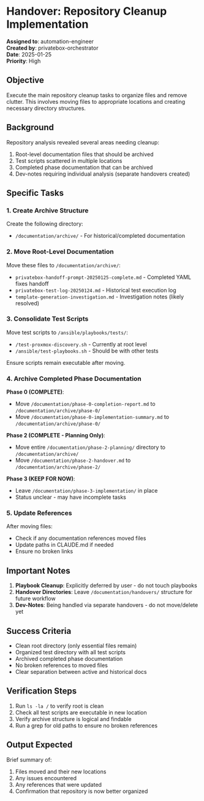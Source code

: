 # Handover: Repository Cleanup Implementation

**Assigned to**: automation-engineer  
**Created by**: privatebox-orchestrator  
**Date**: 2025-01-25  
**Priority**: High  

## Objective

Execute the main repository cleanup tasks to organize files and remove clutter. This involves moving files to appropriate locations and creating necessary directory structures.

## Background

Repository analysis revealed several areas needing cleanup:
1. Root-level documentation files that should be archived
2. Test scripts scattered in multiple locations
3. Completed phase documentation that can be archived
4. Dev-notes requiring individual analysis (separate handovers created)

## Specific Tasks

### 1. Create Archive Structure
Create the following directory:
- `/documentation/archive/` - For historical/completed documentation

### 2. Move Root-Level Documentation
Move these files to `/documentation/archive/`:
- `privatebox-handoff-prompt-20250125-complete.md` - Completed YAML fixes handoff
- `privatebox-test-log-20250124.md` - Historical test execution log  
- `template-generation-investigation.md` - Investigation notes (likely resolved)

### 3. Consolidate Test Scripts
Move test scripts to `/ansible/playbooks/tests/`:
- `/test-proxmox-discovery.sh` - Currently at root level
- `/ansible/test-playbooks.sh` - Should be with other tests

Ensure scripts remain executable after moving.

### 4. Archive Completed Phase Documentation

**Phase 0 (COMPLETE)**:
- Move `/documentation/phase-0-completion-report.md` to `/documentation/archive/phase-0/`
- Move `/documentation/phase-0-implementation-summary.md` to `/documentation/archive/phase-0/`

**Phase 2 (COMPLETE - Planning Only)**:
- Move entire `/documentation/phase-2-planning/` directory to `/documentation/archive/`
- Move `/documentation/phase-2-handover.md` to `/documentation/archive/phase-2/`

**Phase 3 (KEEP FOR NOW)**:
- Leave `/documentation/phase-3-implementation/` in place
- Status unclear - may have incomplete tasks

### 5. Update References
After moving files:
- Check if any documentation references moved files
- Update paths in CLAUDE.md if needed
- Ensure no broken links

## Important Notes

1. **Playbook Cleanup**: Explicitly deferred by user - do not touch playbooks
2. **Handover Directories**: Leave `/documentation/handovers/` structure for future workflow
3. **Dev-Notes**: Being handled via separate handovers - do not move/delete yet

## Success Criteria

- Clean root directory (only essential files remain)
- Organized test directory with all test scripts
- Archived completed phase documentation
- No broken references to moved files
- Clear separation between active and historical docs

## Verification Steps

1. Run `ls -la /` to verify root is clean
2. Check all test scripts are executable in new location
3. Verify archive structure is logical and findable
4. Run a grep for old paths to ensure no broken references

## Output Expected

Brief summary of:
1. Files moved and their new locations
2. Any issues encountered
3. Any references that were updated
4. Confirmation that repository is now better organized